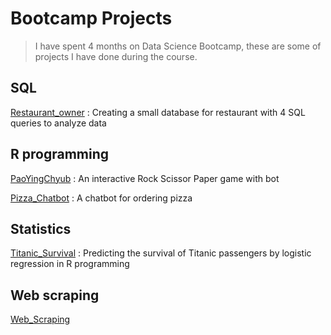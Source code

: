 # Bootcamp Projects
> I have spent 4 months on Data Science Bootcamp, these are some of projects I have done during the course.

## SQL
[Restaurant_owner](https://github.com/Worapitcha5972/Bootcamp_Projects/blob/03c1031f0ec598e60a56cb4ffd59c15833a181aa/SQL/Restaurant_owner.sql) : Creating a small database for restaurant with 4 SQL queries to analyze data

## R programming
[PaoYingChyub](https://github.com/Worapitcha5972/Bootcamp_Projects/blob/300f7e7ddf4444d6cf3f8a64b120934e8836372d/R%20Programming/PaoYingChub.r) : An interactive Rock Scissor Paper game with bot

[Pizza_Chatbot](https://github.com/Worapitcha5972/Bootcamp_Projects/blob/300f7e7ddf4444d6cf3f8a64b120934e8836372d/R%20Programming/Pizza_Chatbot) : A chatbot for ordering pizza

## Statistics
[Titanic_Survival](https://github.com/Worapitcha5972/Bootcamp_Projects/blob/300f7e7ddf4444d6cf3f8a64b120934e8836372d/R%20Programming/Titanic_Survive_statistic.pdf) : Predicting the survival of Titanic passengers by logistic regression in R programming

## Web scraping
[Web_Scraping](https://github.com/Worapitcha5972/Bootcamp_Projects/blob/1216afc763a0591fa754e24e9c0046b2f070a122/Web_Scraping.pdf) 
